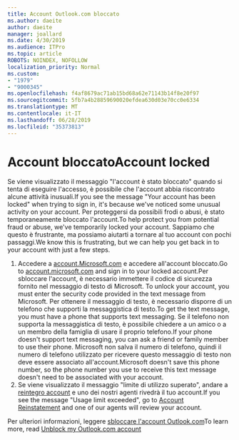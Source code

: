 ```yaml
---
title: Account Outlook.com bloccato
ms.author: daeite
author: daeite
manager: joallard
ms.date: 4/30/2019
ms.audience: ITPro
ms.topic: article
ROBOTS: NOINDEX, NOFOLLOW
localization_priority: Normal
ms.custom:
- "1979"
- "9000345"
ms.openlocfilehash: f4af8679ac71ab15bd68a62e71143b14f8e20f97
ms.sourcegitcommit: 5fb7a4b28859690020efdea630d03e70cc0e6334
ms.translationtype: MT
ms.contentlocale: it-IT
ms.lasthandoff: 06/28/2019
ms.locfileid: "35373813"
---
```

# <a name="account-locked"></a><span data-ttu-id="6858d-102">Account bloccato</span><span class="sxs-lookup"><span data-stu-id="6858d-102">Account locked</span></span>

<span data-ttu-id="6858d-103">Se viene visualizzato il messaggio "l'account è stato bloccato" quando si tenta di eseguire l'accesso, è possibile che l'account abbia riscontrato alcune attività inusuali.</span><span class="sxs-lookup"><span data-stu-id="6858d-103">If you see the message "Your account has been locked" when trying to sign in, it's because we've noticed some unusual activity on your account.</span></span> <span data-ttu-id="6858d-104">Per proteggersi da possibili frodi o abusi, è stato temporaneamente bloccato l'account.</span><span class="sxs-lookup"><span data-stu-id="6858d-104">To help protect you from potential fraud or abuse, we've temporarily locked your account.</span></span> <span data-ttu-id="6858d-105">Sappiamo che questo è frustrante, ma possiamo aiutarti a tornare al tuo account con pochi passaggi.</span><span class="sxs-lookup"><span data-stu-id="6858d-105">We know this is frustrating, but we can help you get back in to your account with just a few steps.</span></span>

1. <span data-ttu-id="6858d-106">Accedere a [account.Microsoft.com](https://go.microsoft.com/fwlink/?linkid=2090484) e accedere all'account bloccato.</span><span class="sxs-lookup"><span data-stu-id="6858d-106">Go to [account.microsoft.com](https://go.microsoft.com/fwlink/?linkid=2090484) and sign in to your locked account.</span></span><span data-ttu-id="6858d-107">Per sbloccare l'account, è necessario immettere il codice di sicurezza fornito nel messaggio di testo di Microsoft.</span><span class="sxs-lookup"><span data-stu-id="6858d-107"> To unlock your account, you must enter the security code provided in the text message from Microsoft.</span></span> <span data-ttu-id="6858d-108">Per ottenere il messaggio di testo, è necessario disporre di un telefono che supporti la messaggistica di testo.</span><span class="sxs-lookup"><span data-stu-id="6858d-108">To get the text message, you must have a phone that supports text messaging.</span></span> <span data-ttu-id="6858d-109">Se il telefono non supporta la messaggistica di testo, è possibile chiedere a un amico o a un membro della famiglia di usare il proprio telefono.</span><span class="sxs-lookup"><span data-stu-id="6858d-109">If your phone doesn't support text messaging, you can ask a friend or family member to use their phone.</span></span> <span data-ttu-id="6858d-110">Microsoft non salva il numero di telefono, quindi il numero di telefono utilizzato per ricevere questo messaggio di testo non deve essere associato all'account.</span><span class="sxs-lookup"><span data-stu-id="6858d-110">Microsoft doesn't save this phone number, so the phone number you use to receive this text message doesn't need to be associated with your account.</span></span>
2. <span data-ttu-id="6858d-111">Se viene visualizzato il messaggio "limite di utilizzo superato", andare a [reintegro account](https://go.microsoft.com/fwlink/?linkid=2090483) e uno dei nostri agenti rivedrà il tuo account.</span><span class="sxs-lookup"><span data-stu-id="6858d-111">If you see the message "Usage limit exceeded", go to [Account Reinstatement](https://go.microsoft.com/fwlink/?linkid=2090483) and one of our agents will review your account.</span></span>

<span data-ttu-id="6858d-112">Per ulteriori informazioni, leggere [sbloccare l'account Outlook.com](https://support.office.com/article/f4ad2701-d166-4d8b-8a6a-9af2a1f8a4c4)</span><span class="sxs-lookup"><span data-stu-id="6858d-112">To learn more, read [Unblock my Outlook.com account](https://support.office.com/article/f4ad2701-d166-4d8b-8a6a-9af2a1f8a4c4)</span></span> 